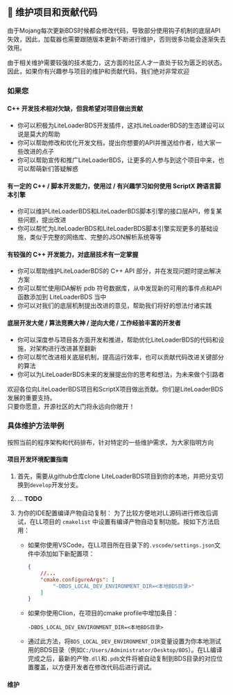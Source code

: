 ## 🎯 维护项目和贡献代码

由于Mojang每次更新BDS时候都会修改代码，导致部分使用钩子机制的底层API失效，因此，加载器也需要跟随版本更新不断进行维护，否则很多功能会逐渐失去效用。

由于相关维护需要较强的技术能力，这方面的社区人才一直处于较为匮乏的状态。  
因此，如果你有兴趣参与项目的维护和贡献代码，我们绝对非常欢迎

### 如果您

#### C++ 开发技术相对欠缺，但我希望对项目做出贡献

- 你可以积极为LiteLoaderBDS开发插件，这对LiteLoaderBDS的生态建设可以说是莫大的帮助
- 你可以帮助修改和优化开发文档，提出你想要的API并推送给作者，给大家一些改进的点子
- 你可以帮助宣传和推广LiteLoaderBDS，让更多的人参与到这个项目中来，也可以帮萌新们答疑解惑

#### 有一定的 C++ / 脚本开发能力，使用过 / 有兴趣学习如何使用 ScriptX 跨语言脚本引擎

- 你可以维护LiteLoaderBDS和LiteLoaderBDS脚本引擎的接口层API，修复某些问题，提出改进
- 你可以帮忙为LiteLoaderBDS和LiteLoaderBDS脚本引擎实现更多的基础设施，类似于完整的网络库、完整的JSON解析系统等等

#### 有较强的 C++ 开发能力，对底层技术有一定掌握

- 你可以帮助维护LiteLoaderBDS的 C++ API 部分，并在发现问题时提出解决方案
- 你可以帮忙使用IDA解析 pdb 符号数据库，从中发现新的可用的事件点和API函数添加到 LiteLoaderBDS 当中
- 你可以对我们的底层机制提出改进的意见，帮助我们将好的想法付诸实践

#### 底层开发大佬 / 算法竞赛大神 / 逆向大佬 / 工作经验丰富的开发者

- 你可以深度参与项目各方面开发和推进，帮助优化LiteLoaderBDS的代码和设施，对架构进行改进甚至翻新
- 你可以帮忙改进相关底层机制，提高运行效率，也可以贡献代码改进关键部分的算法
- 你可以为LiteLoaderBDS未来的发展提出你的思考和想法，为未来做个引路者

欢迎各位向LiteLoaderBDS项目和ScriptX项目做出贡献。你们是LiteLoaderBDS发展的重要支持。  
只要你愿意，开源社区的大门将永远向你敞开！

### 具体维护方法举例

按照当前的程序架构和代码排布，针对特定的一些维护需求，为大家指明方向

#### 项目开发环境配置指南

1. 首先，需要从github仓库clone LiteLoaderBDS项目到你的本地，并把分支切换到`develop`开发分支。

2. ... **TODO**

3. 为你的IDE配置编译产物自动复制：
    为了比较方便地对LL源码进行修改后调试，在LL项目的 `cmakelist` 中设置有编译产物自动复制功能。按如下方法启用：

      - 如果你使用VSCode，在LL项目所在目录下的`.vscode/settings.json`文件中添加如下新配置项：
    
        ```json
        {
            //...
            "cmake.configureArgs": [
        		"-DBDS_LOCAL_DEV_ENVIRONMENT_DIR=<本地BDS目录>"
        	]
        }
        ```
    

      - 如果你使用Clion，在项目的cmake profile中增加条目：
    
        ```
        -DBDS_LOCAL_DEV_ENVIRONMENT_DIR=<本地BDS目录>
        ```
    

      - 通过此方法，将`BDS_LOCAL_DEV_ENVIRONMENT_DIR`变量设置为你本地测试用的BDS目录（例如`C:/Users/Administrator/Desktop/BDS`）。在LL编译完成之后，最新的产物`.dll`和`.pdb`文件将被自动复制到BDS目录的对应位置覆盖，以方便开发者在修改代码后进行调试。


#### 维护
<!--
TODO
-->

